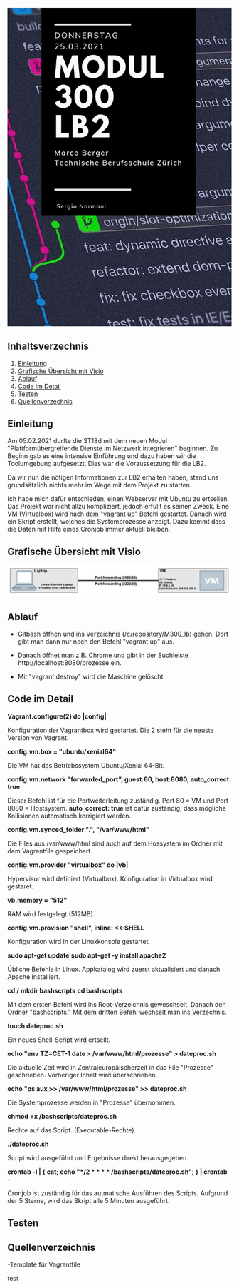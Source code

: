 ![Titelblatt_M300](Images/M300_Titelblatt.png)

## Inhaltsverzechnis
1. [Einleitung](#Einleitung)
2. [Grafische Übersicht mit Visio](#Visio)
3. [Ablauf](#Ablauf)
4. [Code im Detail](#Code)
5. [Testen](#testen)
6. [Quellenverzechnis](#Quellen)

## Einleitung <a name="Einleitung"></a>
Am 05.02.2021 durfte die ST18d mit dem neuen Modul "Plattformübergreifende Dienste im Netzwerk integrieren" beginnen. Zu Beginn gab es eine intensive Einführung und dazu haben wir die Toolumgebung aufgesetzt. Dies war die Voraussetzung für die LB2. 

Da wir nun die nötigen Informationen zur LB2 erhalten haben, stand uns grundsätzlich nichts mehr im Wege mit dem Projekt zu starten.

Ich habe mich dafür entschieden, einen Webserver mit Ubuntu zu ertsellen. Das Projekt war nicht allzu kompliziert, jedoch erfüllt es seinen Zweck. Eine VM (Virtualbox) wird nach dem "vagrant up" Befehl gestartet. Danach wird ein Skript erstellt, welches die Systemprozesse anzeigt. Dazu kommt dass die Daten mit Hilfe eines Cronjob immer aktuell bleiben.

## Grafische Übersicht mit Visio <a name="Visio"></a>
![Grafische Übersicht](https://github.com/sergio8585/M300_lb/blob/9f62754186925a6a41e3c6084ae79c1137e1e9d7/Images/LB2_M300_Visio.PNG)

## Ablauf <a name="Ablauf"></a>

- Gitbash öffnen und ins Verzeichnis (/c/repository/M300_lb) gehen. Dort gibt man dann nur noch den Befehl "vagrant up" aus.

- Danach öffnet man z.B. Chrome und gibt in der Suchleiste http://localhost:8080/prozesse ein. 

- Mit "vagrant destroy" wird die Maschine gelöscht.

## Code im Detail <a name="Code"></a>

**Vagrant.configure(2) do |config|**

Konfiguration der Vagrantbox wird gestartet. Die 2 steht für die neuste Version von Vagrant.

**config.vm.box = "ubuntu/xenial64"**

Die VM hat das Betriebssystem Ubuntu/Xenial 64-Bit.

**config.vm.network "forwarded_port", guest:80, host:8080, auto_correct: true**

Dieser Befehl ist für die Portweiterleitung zuständig. Port 80 = VM und Port 8080 = Hostsystem. **auto_correct: true** ist dafür zuständig, dass mögliche Kollisionen automatisch korrigiert werden.

**config.vm.synced_folder ".", "/var/www/html"**

Die Files aus /var/www/html sind auch auf dem Hossystem im Ordner mit dem Vagrantfile gespeichert.

**config.vm.provider "virtualbox" do |vb|**

Hypervisor wird definiert (Virtualbox). Konfiguration in Virtualbox wird gestaret.

**vb.memory = "512"**

RAM wird festgelegt (512MB).

**config.vm.provision "shell", inline: <<-SHELL**

Konfiguration wird in der Linuxkonsole gestartet.

**sudo apt-get update**
**sudo apt-get -y install apache2**

Übliche Befehle in Linux. Appkatalog wird zuerst aktualisiert und danach Apache installiert.

**cd /**
**mkdir bashscripts**
**cd bashscripts**

Mit dem ersten Befehl wird ins Root-Verzeichnis geweschselt. Danach den Ordner "bashscripts." Mit dem dritten Befehl wechselt man ins Verzechnis.

**touch dateproc.sh**

Ein neues Shell-Script wird ertsellt.

**echo "env TZ=CET-1 date > /var/www/html/prozesse" > dateproc.sh**

Die aktuelle Zeit wird in Zentraleuropäischerzeit in das File "Prozesse" geschrieben. Vorheriger Inhalt wird überschrieben.

**echo "ps aux >> /var/www/html/prozesse" >> dateproc.sh**

Die Systemprozesse werden in "Prozesse" übernommen.

**chmod +x /bashscripts/dateproc.sh**

Rechte auf das Script. (Executable-Rechte)

**./dateproc.sh**

Script wird ausgeführt und Ergebnisse direkt herausgegeben.

**crontab -l | { cat; echo "*/2 * * * * /bashscripts/dateproc.sh"; } | crontab -**

Cronjob ist zuständig für das autmatische Ausführen des Scripts. Aufgrund der 5 Sterne, wird das Skript alle 5 Minuten ausgeführt.

## Testen <a name="testen"></a>

## Quellenverzeichnis <a name="Quellen"></a>

-Template für Vagrantfile

test
